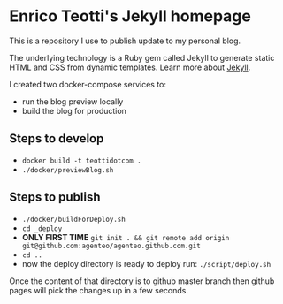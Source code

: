 # Enrico Teotti's Jekyll homepage

This is a repository I use to publish update to my personal blog.

The underlying technology is a Ruby gem called Jekyll to generate static HTML and CSS from dynamic templates. Learn more about [Jekyll](https://jekyllrb.com/).

I created two docker-compose services to:
* run the blog preview locally
* build the blog for production

## Steps to develop

* `docker build -t teottidotcom .`
* `./docker/previewBlog.sh`

## Steps to publish

* `./docker/buildForDeploy.sh`
* `cd _deploy`
* **ONLY FIRST TIME** `git init . && git remote add origin git@github.com:agenteo/agenteo.github.com.git`
* `cd ..`
* now the deploy directory is ready to deploy run: `./script/deploy.sh`

Once the content of that directory is to github master branch then github pages will pick the changes up in a few seconds.
